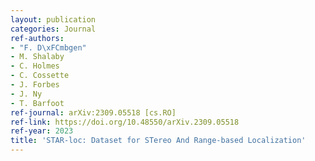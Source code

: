 ```yaml
---
layout: publication
categories: Journal
ref-authors:
- "F. D\xFCmbgen"
- M. Shalaby
- C. Holmes
- C. Cossette
- J. Forbes
- J. Ny
- T. Barfoot
ref-journal: arXiv:2309.05518 [cs.RO]
ref-link: https://doi.org/10.48550/arXiv.2309.05518
ref-year: 2023
title: 'STAR-loc: Dataset for STereo And Range-based Localization'
---
```




